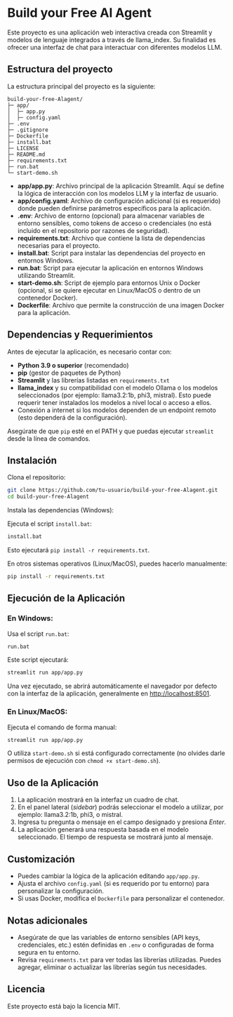 # Build your Free Al Agent

Este proyecto es una aplicación web interactiva creada con Streamlit y modelos de lenguaje integrados a través de llama_index. Su finalidad es ofrecer una interfaz de chat para interactuar con diferentes modelos LLM.

## Estructura del proyecto

La estructura principal del proyecto es la siguiente:

```
build-your-free-Alagent/
├─ app/
│  ├─ app.py
│  ├─ config.yaml
├─ .env
├─ .gitignore
├─ Dockerfile
├─ install.bat
├─ LICENSE
├─ README.md
├─ requirements.txt
├─ run.bat
└─ start-demo.sh
```

- **app/app.py**: Archivo principal de la aplicación Streamlit. Aquí se define la lógica de interacción con los modelos LLM y la interfaz de usuario.
- **app/config.yaml**: Archivo de configuración adicional (si es requerido) donde pueden definirse parámetros específicos para la aplicación.
- **.env**: Archivo de entorno (opcional) para almacenar variables de entorno sensibles, como tokens de acceso o credenciales (no está incluido en el repositorio por razones de seguridad).
- **requirements.txt**: Archivo que contiene la lista de dependencias necesarias para el proyecto.
- **install.bat**: Script para instalar las dependencias del proyecto en entornos Windows.
- **run.bat**: Script para ejecutar la aplicación en entornos Windows utilizando Streamlit.
- **start-demo.sh**: Script de ejemplo para entornos Unix o Docker (opcional, si se quiere ejecutar en Linux/MacOS o dentro de un contenedor Docker).
- **Dockerfile**: Archivo que permite la construcción de una imagen Docker para la aplicación.

## Dependencias y Requerimientos

Antes de ejecutar la aplicación, es necesario contar con:

- **Python 3.9 o superior** (recomendado)
- **pip** (gestor de paquetes de Python)
- **Streamlit** y las librerías listadas en `requirements.txt`
- **llama_index** y su compatibilidad con el modelo Ollama o los modelos seleccionados (por ejemplo: llama3.2:1b, phi3, mistral). Esto puede requerir tener instalados los modelos a nivel local o acceso a ellos.
- Conexión a internet si los modelos dependen de un endpoint remoto (esto dependerá de la configuración).

Asegúrate de que `pip` esté en el PATH y que puedas ejecutar `streamlit` desde la línea de comandos.

## Instalación

Clona el repositorio:

```bash
git clone https://github.com/tu-usuario/build-your-free-Alagent.git
cd build-your-free-Alagent
```

Instala las dependencias (Windows):

Ejecuta el script `install.bat`:

```bash
install.bat
```

Esto ejecutará `pip install -r requirements.txt`.

En otros sistemas operativos (Linux/MacOS), puedes hacerlo manualmente:

```bash
pip install -r requirements.txt
```

## Ejecución de la Aplicación

### En Windows:
Usa el script `run.bat`:

```bash
run.bat
```

Este script ejecutará:

```bash
streamlit run app/app.py
```

Una vez ejecutado, se abrirá automáticamente el navegador por defecto con la interfaz de la aplicación, generalmente en [http://localhost:8501](http://localhost:8501).

### En Linux/MacOS:

Ejecuta el comando de forma manual:

```bash
streamlit run app/app.py
```

O utiliza `start-demo.sh` si está configurado correctamente (no olvides darle permisos de ejecución con `chmod +x start-demo.sh`).

## Uso de la Aplicación

1. La aplicación mostrará en la interfaz un cuadro de chat.
2. En el panel lateral (*sidebar*) podrás seleccionar el modelo a utilizar, por ejemplo: llama3.2:1b, phi3, o mistral.
3. Ingresa tu pregunta o mensaje en el campo designado y presiona *Enter*.
4. La aplicación generará una respuesta basada en el modelo seleccionado. El tiempo de respuesta se mostrará junto al mensaje.

## Customización

- Puedes cambiar la lógica de la aplicación editando `app/app.py`.
- Ajusta el archivo `config.yaml` (si es requerido por tu entorno) para personalizar la configuración.
- Si usas Docker, modifica el `Dockerfile` para personalizar el contenedor.

## Notas adicionales

- Asegúrate de que las variables de entorno sensibles (API keys, credenciales, etc.) estén definidas en `.env` o configuradas de forma segura en tu entorno.
- Revisa `requirements.txt` para ver todas las librerías utilizadas. Puedes agregar, eliminar o actualizar las librerías según tus necesidades.

## Licencia

Este proyecto está bajo la licencia MIT.